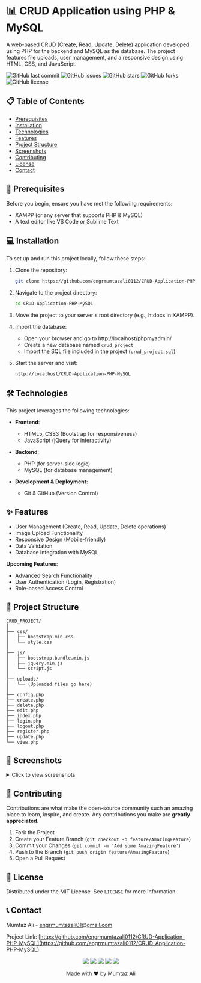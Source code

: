 # 📊 CRUD Application using PHP & MySQL

A web-based CRUD (Create, Read, Update, Delete) application developed using PHP for the backend and MySQL as the database. The project features file uploads, user management, and a responsive design using HTML, CSS, and JavaScript.

![GitHub last commit](https://img.shields.io/github/last-commit/engrmumtazali0112/CRUD-Application-PHP-MySQL)
![GitHub issues](https://img.shields.io/github/issues/engrmumtazali0112/CRUD-Application-PHP-MySQL)
![GitHub stars](https://img.shields.io/github/stars/engrmumtazali0112/CRUD-Application-PHP-MySQL)
![GitHub forks](https://img.shields.io/github/forks/engrmumtazali0112/CRUD-Application-PHP-MySQL)
![GitHub license](https://img.shields.io/github/license/engrmumtazali0112/CRUD-Application-PHP-MySQL)

## 📋 Table of Contents
- [Prerequisites](#prerequisites)
- [Installation](#installation)
- [Technologies](#technologies)
- [Features](#features)
- [Project Structure](#project-structure)
- [Screenshots](#screenshots)
- [Contributing](#contributing)
- [License](#license)
- [Contact](#contact)

## 🚀 Prerequisites

Before you begin, ensure you have met the following requirements:
* XAMPP (or any server that supports PHP & MySQL)
* A text editor like VS Code or Sublime Text

## 💻 Installation

To set up and run this project locally, follow these steps:

1. Clone the repository:
   ```sh
   git clone https://github.com/engrmumtazali0112/CRUD-Application-PHP-MySQL.git
   ```

2. Navigate to the project directory:
   ```sh
   cd CRUD-Application-PHP-MySQL
   ```

3. Move the project to your server's root directory (e.g., htdocs in XAMPP).

4. Import the database:
   - Open your browser and go to http://localhost/phpmyadmin/
   - Create a new database named `crud_project`
   - Import the SQL file included in the project (`crud_project.sql`)

5. Start the server and visit:
   ```
   http://localhost/CRUD-Application-PHP-MySQL
   ```

## 🛠️ Technologies

This project leverages the following technologies:

- **Frontend**:
  - HTML5, CSS3 (Bootstrap for responsiveness)
  - JavaScript (jQuery for interactivity)

- **Backend**:
  - PHP (for server-side logic)
  - MySQL (for database management)

- **Development & Deployment**:
  - Git & GitHub (Version Control)

## ✨ Features

- User Management (Create, Read, Update, Delete operations)
- Image Upload Functionality
- Responsive Design (Mobile-friendly)
- Data Validation
- Database Integration with MySQL

**Upcoming Features**:
- Advanced Search Functionality
- User Authentication (Login, Registration)
- Role-based Access Control

## 📂 Project Structure

```
CRUD_PROJECT/
│
├── css/
│   ├── bootstrap.min.css
│   └── style.css
│
├── js/
│   ├── bootstrap.bundle.min.js
│   ├── jquery.min.js
│   └── script.js
│
├── uploads/
│   └── (Uploaded files go here)
│
├── config.php
├── create.php
├── delete.php
├── edit.php
├── index.php
├── login.php
├── logout.php
├── register.php
├── update.php
└── view.php
```

## 📸 Screenshots

<details>
<summary>Click to view screenshots</summary>

### Main Dashboard
![1](https://github.com/user-attachments/assets/76b852e5-58e8-45ec-9b95-957139e72c66)


### Edit User
 ![3](https://github.com/user-attachments/assets/8c63d16f-29dc-4eaa-90d4-2ca445e31459)


### User Registration
![4](https://github.com/user-attachments/assets/228f5d26-074b-437c-954c-9b24db6b7024)


### View Recorde 
![8](https://github.com/user-attachments/assets/ee913244-816b-4d44-84b3-10b63c50b4cd)

## DataBase 
![7](https://github.com/user-attachments/assets/3840c721-48eb-4a21-81e4-a73414901503)

</details>

## 🤝 Contributing

Contributions are what make the open-source community such an amazing place to learn, inspire, and create. Any contributions you make are **greatly appreciated**.

1. Fork the Project
2. Create your Feature Branch (`git checkout -b feature/AmazingFeature`)
3. Commit your Changes (`git commit -m 'Add some AmazingFeature'`)
4. Push to the Branch (`git push origin feature/AmazingFeature`)
5. Open a Pull Request

## 📄 License

Distributed under the MIT License. See `LICENSE` for more information.

## 📞 Contact

Mumtaz Ali - [engrmumtazali01@gmail.com](mailto:engrmumtazali01@gmail.com)

Project Link: [https://github.com/engrmumtazali0112/CRUD-Application-PHP-MySQL](https://github.com/engrmumtazali0112/CRUD-Application-PHP-MySQL)

<p align="center">
  <a href="mailto:engrmumtazali01@gmail.com"><img src="https://img.shields.io/badge/Email-D14836?style=for-the-badge&logo=gmail&logoColor=white"/></a>
  <a href="https://www.linkedin.com/in/mumtaz-ali"><img src="https://img.shields.io/badge/LinkedIn-0077B5?style=for-the-badge&logo=linkedin&logoColor=white"/></a>
  <a href="https://www.instagram.com/its_maliyzi"><img src="https://img.shields.io/badge/Instagram-E4405F?style=for-the-badge&logo=instagram&logoColor=white"/></a>
  <a href="https://x.com/your-x-account"><img src="https://img.shields.io/badge/X.com-1DA1F2?style=for-the-badge&logo=twitter&logoColor=white"/></a>
  <a href="https://discord.gg/DZgwHzEb"><img src="https://img.shields.io/badge/Discord-7289DA?style=for-the-badge&logo=discord&logoColor=white"/></a>
</p>

<p align="center">Made with ❤️ by Mumtaz Ali</p>

